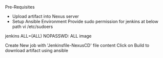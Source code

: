 Pre-Requisites
- Upload artifact into Nexus server
- Setup Ansible Environment
Provide sudo permission for jenkins at below path
vi /etc/sudoers

jenkins ALL=(ALL)       NOPASSWD: ALL
image

Create New job with 'Jenkinsfile-NexusCD' file content
Click on Build to download artifact using ansible
